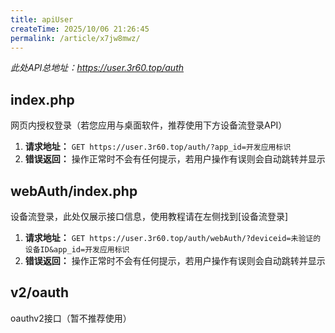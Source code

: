 ```yaml
---
title: apiUser
createTime: 2025/10/06 21:26:45
permalink: /article/x7jw8mwz/
---
```


*此处API总地址：https://user.3r60.top/auth*



## index.php
网页内授权登录（若您应用与桌面软件，推荐使用下方设备流登录API）

1. **请求地址：**
	`GET https://user.3r60.top/auth/?app_id=开发应用标识`
2. **错误返回：**
	操作正常时不会有任何提示，若用户操作有误则会自动跳转并显示


## webAuth/index.php
设备流登录，此处仅展示接口信息，使用教程请在左侧找到[设备流登录]

1. **请求地址：**
	`GET https://user.3r60.top/auth/webAuth/?deviceid=未验证的设备ID&app_id=开发应用标识`
2. **错误返回：**
	操作正常时不会有任何提示，若用户操作有误则会自动跳转并显示

## v2/oauth

oauthv2接口（暂不推荐使用）


